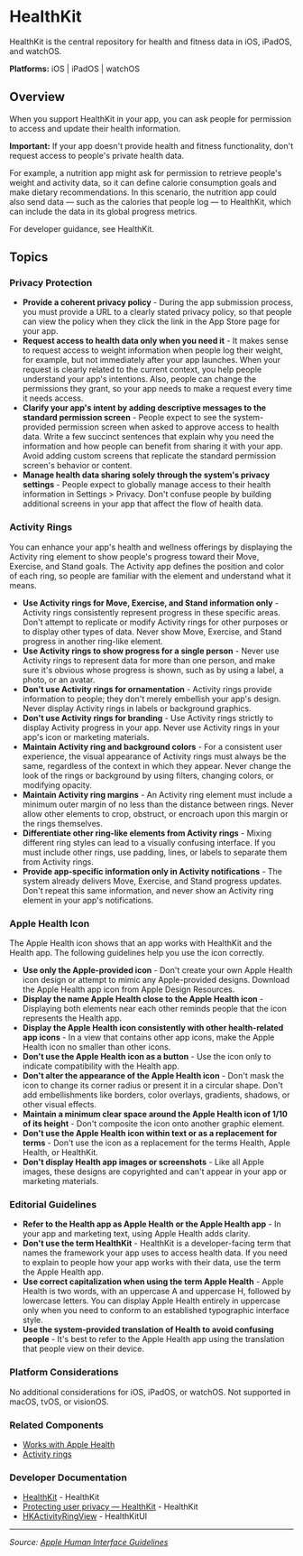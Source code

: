 # HealthKit

HealthKit is the central repository for health and fitness data in iOS, iPadOS, and watchOS.

**Platforms:** iOS | iPadOS | watchOS

## Overview

When you support HealthKit in your app, you can ask people for permission to access and update their health information.

**Important:** If your app doesn't provide health and fitness functionality, don't request access to people's private health data.

For example, a nutrition app might ask for permission to retrieve people's weight and activity data, so it can define calorie consumption goals and make dietary recommendations. In this scenario, the nutrition app could also send data — such as the calories that people log — to HealthKit, which can include the data in its global progress metrics.

For developer guidance, see HealthKit.

## Topics

### Privacy Protection

- **Provide a coherent privacy policy** - During the app submission process, you must provide a URL to a clearly stated privacy policy, so that people can view the policy when they click the link in the App Store page for your app.
- **Request access to health data only when you need it** - It makes sense to request access to weight information when people log their weight, for example, but not immediately after your app launches. When your request is clearly related to the current context, you help people understand your app's intentions. Also, people can change the permissions they grant, so your app needs to make a request every time it needs access.
- **Clarify your app's intent by adding descriptive messages to the standard permission screen** - People expect to see the system-provided permission screen when asked to approve access to health data. Write a few succinct sentences that explain why you need the information and how people can benefit from sharing it with your app. Avoid adding custom screens that replicate the standard permission screen's behavior or content.
- **Manage health data sharing solely through the system's privacy settings** - People expect to globally manage access to their health information in Settings > Privacy. Don't confuse people by building additional screens in your app that affect the flow of health data.

### Activity Rings

You can enhance your app's health and wellness offerings by displaying the Activity ring element to show people's progress toward their Move, Exercise, and Stand goals. The Activity app defines the position and color of each ring, so people are familiar with the element and understand what it means.

- **Use Activity rings for Move, Exercise, and Stand information only** - Activity rings consistently represent progress in these specific areas. Don't attempt to replicate or modify Activity rings for other purposes or to display other types of data. Never show Move, Exercise, and Stand progress in another ring-like element.
- **Use Activity rings to show progress for a single person** - Never use Activity rings to represent data for more than one person, and make sure it's obvious whose progress is shown, such as by using a label, a photo, or an avatar.
- **Don't use Activity rings for ornamentation** - Activity rings provide information to people; they don't merely embellish your app's design. Never display Activity rings in labels or background graphics.
- **Don't use Activity rings for branding** - Use Activity rings strictly to display Activity progress in your app. Never use Activity rings in your app's icon or marketing materials.
- **Maintain Activity ring and background colors** - For a consistent user experience, the visual appearance of Activity rings must always be the same, regardless of the context in which they appear. Never change the look of the rings or background by using filters, changing colors, or modifying opacity.
- **Maintain Activity ring margins** - An Activity ring element must include a minimum outer margin of no less than the distance between rings. Never allow other elements to crop, obstruct, or encroach upon this margin or the rings themselves.
- **Differentiate other ring-like elements from Activity rings** - Mixing different ring styles can lead to a visually confusing interface. If you must include other rings, use padding, lines, or labels to separate them from Activity rings.
- **Provide app-specific information only in Activity notifications** - The system already delivers Move, Exercise, and Stand progress updates. Don't repeat this same information, and never show an Activity ring element in your app's notifications.

### Apple Health Icon

The Apple Health icon shows that an app works with HealthKit and the Health app. The following guidelines help you use the icon correctly.

- **Use only the Apple-provided icon** - Don't create your own Apple Health icon design or attempt to mimic any Apple-provided designs. Download the Apple Health app icon from Apple Design Resources.
- **Display the name Apple Health close to the Apple Health icon** - Displaying both elements near each other reminds people that the icon represents the Health app.
- **Display the Apple Health icon consistently with other health-related app icons** - In a view that contains other app icons, make the Apple Health icon no smaller than other icons.
- **Don't use the Apple Health icon as a button** - Use the icon only to indicate compatibility with the Health app.
- **Don't alter the appearance of the Apple Health icon** - Don't mask the icon to change its corner radius or present it in a circular shape. Don't add embellishments like borders, color overlays, gradients, shadows, or other visual effects.
- **Maintain a minimum clear space around the Apple Health icon of 1/10 of its height** - Don't composite the icon onto another graphic element.
- **Don't use the Apple Health icon within text or as a replacement for terms** - Don't use the icon as a replacement for the terms Health, Apple Health, or HealthKit.
- **Don't display Health app images or screenshots** - Like all Apple images, these designs are copyrighted and can't appear in your app or marketing materials.

### Editorial Guidelines

- **Refer to the Health app as Apple Health or the Apple Health app** - In your app and marketing text, using Apple Health adds clarity.
- **Don't use the term HealthKit** - HealthKit is a developer-facing term that names the framework your app uses to access health data. If you need to explain to people how your app works with their data, use the term the Apple Health app.
- **Use correct capitalization when using the term Apple Health** - Apple Health is two words, with an uppercase A and uppercase H, followed by lowercase letters. You can display Apple Health entirely in uppercase only when you need to conform to an established typographic interface style.
- **Use the system-provided translation of Health to avoid confusing people** - It's best to refer to the Apple Health app using the translation that people view on their device.

### Platform Considerations

No additional considerations for iOS, iPadOS, or watchOS. Not supported in macOS, tvOS, or visionOS.

### Related Components

- [Works with Apple Health](https://developer.apple.com/design/human-interface-guidelines/works-with-apple-health)
- [Activity rings](https://developer.apple.com/design/human-interface-guidelines/activity-rings)

### Developer Documentation

- [HealthKit](https://developer.apple.com/documentation/healthkit) - HealthKit
- [Protecting user privacy — HealthKit](https://developer.apple.com/documentation/healthkit/protecting_user_privacy) - HealthKit
- [HKActivityRingView](https://developer.apple.com/documentation/healthkitui/hkactivityringview) - HealthKitUI

---

*Source: [Apple Human Interface Guidelines](https://developer.apple.com/design/human-interface-guidelines/healthkit)*